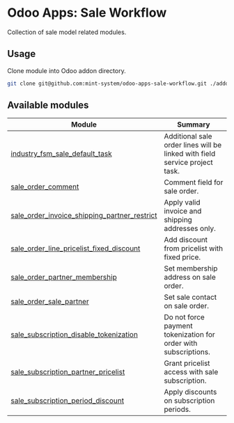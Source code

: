 # Odoo Apps: Sale Workflow

Collection of sale model related modules.

## Usage

Clone module into Odoo addon directory.

```bash
git clone git@github.com:mint-system/odoo-apps-sale-workflow.git ./addons/sale_workflow
```

## Available modules

| Module | Summary |
| --- | --- |
| [industry_fsm_sale_default_task](industry_fsm_sale_default_task) |         Additional sale order lines will be linked with field service project task. |
| [sale_order_comment](sale_order_comment) |         Comment field for sale order. |
| [sale_order_invoice_shipping_partner_restrict](sale_order_invoice_shipping_partner_restrict) |         Apply valid invoice and shipping addresses only. |
| [sale_order_line_pricelist_fixed_discount](sale_order_line_pricelist_fixed_discount) |         Add discount from pricelist with fixed price. |
| [sale_order_partner_membership](sale_order_partner_membership) |         Set membership address on sale order. |
| [sale_order_sale_partner](sale_order_sale_partner) |         Set sale contact on sale order. |
| [sale_subscription_disable_tokenization](sale_subscription_disable_tokenization) |         Do not force payment tokenization for order with subscriptions. |
| [sale_subscription_partner_pricelist](sale_subscription_partner_pricelist) |         Grant pricelist access with sale subscription. |
| [sale_subscription_period_discount](sale_subscription_period_discount) |         Apply discounts on subscription periods. |
